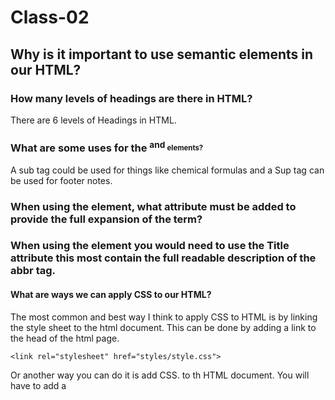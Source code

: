 # Class-02


## Why is it important to use semantic elements in our HTML?


### How many levels of headings are there in HTML?

There are 6 levels of Headings in HTML.


### What are some uses for the <sup> and <sub> elements?

 A sub tag could be used for things like chemical formulas and a Sup tag can be used for footer notes.
   
### When using the <abbr> element, what attribute must be added to provide the full expansion of the term?

### When using the <abbr> element you would need to use the Title attribute this most contain the full readable description of the abbr tag.
  
#### What are ways we can apply CSS to our HTML?

  The most common and best way I think to apply CSS to HTML is by linking the style sheet to the html document. This can be done by adding a link to the head of the html page.
  ```
  <link rel="stylesheet" href="styles/style.css">
  
  ```
  Or another way you can do it is add CSS. to th HTML document. You will have to add a <Style> tag inside the <head> and then you can write CSS. But this way starts to make your code harder to read since eveything is together.
  
#### Why should we avoid using inline styles?
  
This is not the best pratice and makes your code hard to read. You will also need multiple edits on some areas. It makes everything harder to read and is not the best practice.
  
  
  
#### Review the block of code below and answer the following questions:
  
  ```
     h2 {
     color: black;
     padding: 5px;
   }
  
  ```
#### What is representing the selector?

  The above code represents a h2 tag that and its being targeted in CSS to change the color of the text to black and then giving it some spacing with padding.
  
  
#### Which components are the CSS declarations?

  Color and padding are the components in CSS for this code.
  
  
#### Which components are considered properties?

  The components are what you want to change or happen. So in this case it would be Color and Padding. These are the compoents that you're targeting to change.
  

  
 What data type is a sequence of text enclosed in single quote marks?
  
  A string is a sequence of text that is enclosed in single quote marks
  
  
List 4 types of JavaScript operators.
  
  ```
  + This adds numbers together or combines them
  
  = This assigns the value to a given name
  
  === This does a test to see the two values are equal
  
  * This can be used to multiply 
  
  ```
  
  
#### Describe a real world Problem you could solve with a Function.
  
 You could use a function for a vending machine. The user puts in money and then selects a drink. You could set up a function that then is triggered when the money goes in and the user selects on of the options on the machine.
  
  
  
 An if statement checks a __ and if it evaluates to ___, then the code block will execute.
 
 An IF Statement checks a (Condition) and if it evaluates to True then the code will block will execute.
 
What is the use of an else if?
 
The use of an "Else If" is to test a new condition if the ones above are false.
 
 
List 3 different types of comparison operators.

 === This is to check if the value is lee or greater than each other 
 
 < > This is used to check if one value is less or greater than each other 
 
 <= => This is to check if the value is less or greater than each other. 
 
 
What is the difference between the logical operator && and ||?
  
 The difference between "&&" and "||" is the "&&" will need all to come back "True" for the whole expression to return ```True```
  
  
  
  
  
  
